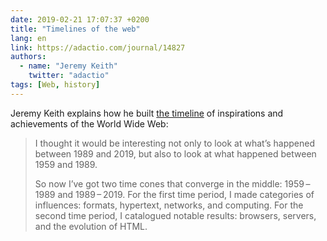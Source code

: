 ```yaml
---
date: 2019-02-21 17:07:37 +0200
title: "Timelines of the web"
lang: en
link: https://adactio.com/journal/14827
authors:
  - name: "Jeremy Keith"
    twitter: "adactio"
tags: [Web, history]
---
```


Jeremy Keith explains how he built [the timeline](https://worldwideweb.cern.ch/timeline/) of inspirations and achievements of the World Wide Web:

> I thought it would be interesting not only to look at what’s happened between 1989 and 2019, but also to look at what happened between 1959 and 1989.
> 
> So now I’ve got two time cones that converge in the middle: 1959 – 1989 and 1989 – 2019. For the first time period, I made categories of influences: formats, hypertext, networks, and computing. For the second time period, I catalogued notable results: browsers, servers, and the evolution of HTML.
